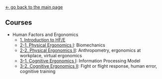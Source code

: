 [← go back to the main page](https://HandongHCI.github.io/)

## Courses
- Human Factors and Ergonomics
	- [1. Introduction to HF/E](HFE01.md)
	- [2-1. Physical Ergonomics I](HFE02_1.md): Biomechanics
	- [2-2. Physical Ergonomics II](HFE02_2.md): Anthropometry, ergonomics at workplace, virtual ergonomics
	- [3-1. Cognitive Ergonomics I](HFE03_1.md): Information Processing Model
	- [3-2. Cognitive Ergonomics II](HFE03_2.md): Fight or flight response, human error, cognitive training